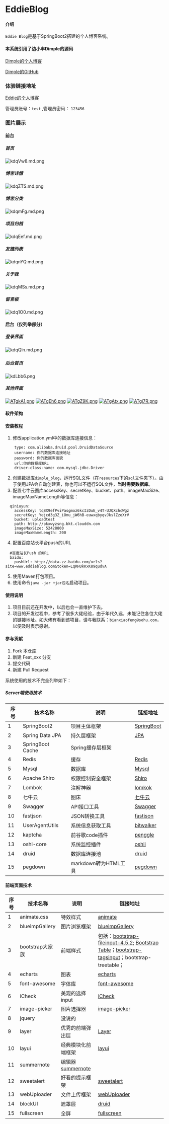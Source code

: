 
# EddieBlog

#### 介绍

`Eddie Blog`是基于SpringBoot2搭建的个人博客系统。
#### 本系统引用了边小丰Dimple的源码
[Dimple的个人博客](http://www.bianxiaofeng.com/)

[Dimple的GitHub](https://github.com/DimpleFeng/DimpleBlog)



### 体验链接地址

[Eddie的个人博客](http://www.eddieblog.com/)

管理员账号：`test` ,管理员密码： `123456`

### 图片展示

#### 前台
##### 首页
![kdqVw8.md.png](https://s2.ax1x.com/2019/04/10/ATcVyQ.png)
##### 博客详情
![kdqZTS.md.png](https://s2.ax1x.com/2019/04/10/ATcMF0.png)
##### 博客分类
![kdqmFg.md.png](https://s2.ax1x.com/2019/04/10/ATcJOJ.png)
##### 项目归档
![kdqEef.md.png](https://s2.ax1x.com/2019/04/10/ATcUT1.png)
##### 友链列表
![kdqnYQ.md.png](https://s2.ax1x.com/2019/04/10/ATc0fK.png)
##### 关于我
![kdqMSs.md.png](https://s2.ax1x.com/2019/04/10/ATcDSO.png)
##### 留言板
![kdq1O0.md.png](https://s2.ax1x.com/2019/04/10/ATcyOH.png)
#### 后台（仅列举部分）
##### 登录界面
![kdqQln.md.png](https://s2.ax1x.com/2019/04/10/ATcWkt.png)
##### 
##### 后台首页
![kdLbb6.png](https://s2.ax1x.com/2019/04/10/ATcTXQ.png)
##### 其他界面

[![ATgkA1.png](https://s2.ax1x.com/2019/04/10/ATgkA1.png)](https://imgchr.com/i/ATgkA1)
[![ATgEh6.png](https://s2.ax1x.com/2019/04/10/ATgEh6.png)](https://imgchr.com/i/ATgEh6)
[![ATgZ9K.png](https://s2.ax1x.com/2019/04/10/ATgZ9K.png)](https://imgchr.com/i/ATgZ9K)
[![ATgAtx.png](https://s2.ax1x.com/2019/04/10/ATgAtx.png)](https://imgchr.com/i/ATgAtx)
[![ATgi7R.png](https://s2.ax1x.com/2019/04/10/ATgi7R.png)](https://imgchr.com/i/ATgi7R)

#### 软件架构



#### 安装教程

1. 修改application.yml中的数据库连接信息：
```
    type: com.alibaba.druid.pool.DruidDataSource
    username: 你的数据库连接地址
    password: 你的数据库面貌
    url:你的数据库URL
    driver-class-name: com.mysql.jdbc.Driver
```
2. 创建数据库`dimple_blog`，运行SQL文件（在`resources`下的`sql`文件夹下）。由于使用JPA会自动创建表，你也可以不运行SQL文件，**当时需要数据库**。
3. 配置七牛云图库accessKey、secretKey、bucket、path、imageMaxSize、imageMaxNameLength等信息：
```
  qiniuyun:
    accessKey: tq8X9efPviPasgmoz6kcIzDuE_v4T-UJQXchcWgz
    secretKey: Yejcd3g3Z_iOmu_jW6hB-euwxqbyqvJkslZzoXrV
    bucket: uploadtest
    path: http://pkxwyzsng.bkt.clouddn.com
    imageMaxSize: 52428800
    imageMaxNameLength: 200
```
4. 配置百度站长平台push的URL

```
  #百度站长Push 的URL
  baidu:
    pushUrl: http://data.zz.baidu.com/urls?site=www.eddieblog.com&token=LqRHUkKxK89qudvA
```
5. 使用Maven打包项目。
6. 使用命令`java -jar +jar包名`启动项目。

#### 使用说明

1. 项目目前还在开发中，以后也会一直维护下去。
2. 项目的开发过程中，参考了很多大佬经验，由于年代久远，未能记住各位大佬的链接地址。如大佬有看到该项目，请与我联系：`bianxiaofeng@sohu.com`，以便及时表示感谢。


#### 参与贡献

1. Fork 本仓库
2. 新建 Feat_xxx 分支
3. 提交代码
4. 新建 Pull Request

系统使用的技术不完全列举如下：

##### Server端使用技术

|序号  | 技术名称  |说明|链接地址 |
|--|--|--|--|
|1| SpringBoot2| 项目主体框架|[SpringBoot](http://spring.io/projects/spring-boot/) |
|2|Spring Data JPA|持久层框架|[JPA](http://spring.io/projects/spring-data-jpa)
|3|SpringBoot Cache|Spring缓存层框架||
| 4| Redis|缓存| [Redis](https://redis.io/)
| 5|Mysql  |数据库|[Mysql](https://www.mysql.com/)
| 6| Apache Shiro |权限控制安全框架|[Shiro](http://shiro.apache.org/)
| 7| Lombok|注解神器|[lomkok](https://www.projectlombok.org/)
| 8|七牛云 |图床| [七牛云](https://www.qiniu.com/)
| 9| Swagger|API接口工具|[Swagger](https://swagger.io/)
| 10| fastjson|JSON转换工具|[fastjson](https://archive.codeplex.com/?p=fastjson)
|11|UserAgentUtils|系统信息获取工具|[bitwalker](https://www.bitwalker.eu/software/user-agent-utils)
|12|kaptcha|前谷歌code插件|[penggle](http://www.oddjack.com/?certs=penggle/kaptcha)
|13|oshi-core|系统监控插件|[oshii](https://github.com/oshi/oshi)
|14|druid|数据库连接池|[druid](http://druid.io/)
|15|pegdown|markdown转为HTML工具|[pegdown](https://github.com/sirthias/pegdown/)
#### 前端页面技术
|序号  | 技术名称  |说明|链接地址 |
|--|--|--|--|
|1| animate.css| 特效样式|[animate](https://daneden.github.io/animate.css/) |
|2|blueimpGallery|图片浏览框架|[blueimpGallery](http://blueimp.github.io/Gallery/)|
|3|bootstrap大家族|前端样式|包括：[bootstrap-fileinput-4.5.2](http://blueimp.github.io/Gallery/);  [Bootstrap Table](https://bootstrap-table.com/)；[bootstrap-tagsinput](http://bootstrap-tagsinput.github.io/bootstrap-tagsinput/examples/)；bootstrap-treetable；|
| 4| echarts|图表| [echarts](https://echarts.baidu.com/)
| 5|font-awesome|字体库|[font-awesome](fontawesome.dashgame.com/)
| 6| iCheck |美观的选择input|[iCheck ](https://xdsoft.net/jquery-plugins/icheck/)
| 7| image-picker|图片选择器|[image-picker](https://ionicframework.com/docs/native/image-picker/)
| 8|jquery |没说的| 
| 9| layer|优秀的前端弹出层|[Layer](http://layer.layui.com/)
| 10| layui|经典模块化前端框架|[layui](https://www.layui.com/)
|11|summernote|编辑器[summernote](https://summernote.org/)
|12|sweetalert|好看的提示框架|[sweetalert](https://sweetalert.bootcss.com/)
|13|webUploader|文件上传框架|[webUploader](http://fex.baidu.com/webuploader/)
|14|blockUI|遮罩层|[druid](http://malsup.com/jquery/block/)
|15|fullscreen|全屏|[fullscreen](https://fullscreenmedia.co/)

